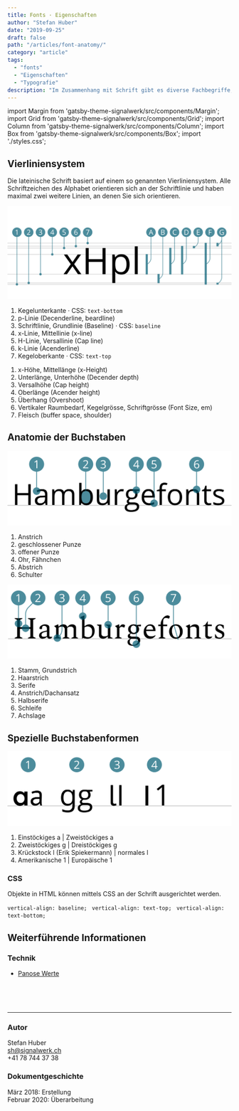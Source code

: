 ```yaml
---
title: Fonts · Eigenschaften
author: "Stefan Huber"
date: "2019-09-25"
draft: false
path: "/articles/font-anatomy/"
category: "article"
tags:
  - "fonts"
  - "Eigenschaften"
  - "Typografie"
description: "Im Zusammenhang mit Schrift gibt es diverse Fachbegriffe, die eine präzise und einfache Kommunikation ermöglichen."
---
```


import Margin from 'gatsby-theme-signalwerk/src/components/Margin';
import Grid from 'gatsby-theme-signalwerk/src/components/Grid';
import Column from 'gatsby-theme-signalwerk/src/components/Column';
import Box from 'gatsby-theme-signalwerk/src/components/Box';
import './styles.css';


## Vierliniensystem

Die lateinische Schrift basiert auf einem so genannten Vierliniensystem. Alle Schriftzeichen des Alphabet orientieren sich an der Schriftlinie und haben maximal zwei weitere Linien, an denen Sie sich orientieren.

<Grid>

![Font anatomy](./img/anatomy/SVG/font-lines.svg)
<Column start="1" end="7">

1. Kegelunterkante · CSS: `text-bottom`
2. p-Linie (Decenderline, beardline)
3. Schriftlinie, Grundlinie (Baseline) · CSS: `baseline`
4. x-Linie, Mittellinie (x-line)
5. H-Linie, Versallinie (Cap line)
6. k-Linie (Acenderline)
7. Kegeloberkante · CSS: `text-top`

</Column>

<Column start="7" end="13">



<div class="list--upper-alpha">

1. x-Höhe, Mittellänge (x-Height)
2. Unterlänge, Unterhöhe (Decender depth)
3. Versalhöhe (Cap height)
4. Oberlänge (Acender height)
5. Überhang (Overshoot)
6. Vertikaler Raumbedarf, Kegelgrösse, Schriftgrösse (Font Size, em)
7. Fleisch (buffer space, shoulder)

</div>


</Column>

</Grid>


## Anatomie der Buchstaben


<Grid>

<Column start="1" end="9">

![Font anatomy](./img/anatomy/SVG/font-anatomy-01.svg)

</Column>

<Column start="9" end="13">

1. Anstrich
2. geschlossener Punze
3. offener Punze
4. Ohr, Fähnchen
5. Abstrich
6. Schulter

</Column>

</Grid>



<Grid>

<Column start="1" end="9">

![Font anatomy](./img/anatomy/SVG/font-anatomy-02.svg)


</Column>

<Column start="9" end="13">


1. Stamm, Grundstrich
2. Haarstrich
3. Serife
4. Anstrich/Dachansatz
5. Halbserife
6. Schleife
7. Achslage

</Column>

</Grid>



## Spezielle Buchstabenformen

<Grid>

<Column start="1" end="9">

![Font anatomy](./img/anatomy/SVG/font-character-forms.svg)

</Column>

<Column start="9" end="13">

1. Einstöckiges a | Zweistöckiges a
2. Zweistöckiges g | Dreistöckiges g
3. Krückstock l (Erik Spiekermann) | normales l
4. Amerikanische 1 | Europäische 1

</Column>

</Grid>




<Grid>

<Column start="1" end="9">

</Column>

<Column start="9" end="13">

</Column>

</Grid>







<Grid>

<Column start="1" end="5">

</Column>

<Column start="5" end="13">

</Column>

</Grid>


### CSS
Objekte in HTML können mittels CSS an der Schrift ausgerichtet werden.


<div class="big-anatomy">
  <code><span class="inlinebox" style=""></span>vertical-align: baseline; </code>
  <code><span class="inlinebox" style="vertical-align: text-top"></span>vertical-align: text-top; </code>
  <code><span class="inlinebox" style="vertical-align: text-bottom"></span>vertical-align: text-bottom; </code>
</div>



## Weiterführende Informationen


### Technik
* [Panose Werte](https://twitter.com/ellmerstefan/status/934190602421448705/photo/1)


<br />
<br />
<br />
<hr />


### Autor
Stefan Huber  
sh@signalwerk.ch  
+41 78 744 37 38

### Dokumentgeschichte
März 2018: Erstellung  
Februar 2020: Überarbeitung  



<br />
<br />
